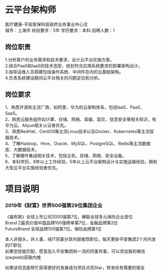 # 云平台架构师
医疗健康-平安医保科技政府业务事业中心交  
城市：上海市 经验要求：5年 学历要求：本科  招聘人数：1

## 岗位职责
1.分析客户的业务需求和技术要求，设计云平台实施方案。   
2.结合PaaS和IaaS的技术选型，规划符合应用系统要求的部署架构设计。   
3.指导运维人员搭建包括操作系统、中间件在内的云基础架构。   
4.负责系统建设期间云平台相关的问题定位和分析。

## 岗位要求
1、熟悉开源和主流厂商，如阿里、华为的云架构体系，包括IaaS、PaaS、SaaS。   
2、熟悉云服务组件如计算、存储、网络、容器、容灾、信息安全等相关知识，有华为云、Aliyun相关认证者优先。   
3、熟悉RedHat、CentOS等主流Linux技术以及Docker、Kubernetes等主流容器技术。   
4、了解Hadoop、Hive、Oracle、MySQL、PostgreSQL、Redis等主流数据库、大数据技术。   
5、了解硬件集成相关技术，包括主机、存储、网络、安全设备。   
6、本科学历，8年以上工作经验，5年以上云平台架构设计与实施运维经验，拥有大型云平台实施经验者优先。

# 项目说明

### 2019年《财富》世界500强第29位集团企业
《福布斯》全球上市公司2000强第7位，蝉联全球多元保险企业首位  
Brand Z最具价值中国品牌100强榜单第7位，金融品牌第2位  
FutureBrand 全球品牌100强第7位，保险品牌第1位

本人非猎头，非人事，纯IT同事分享内部推荐职位，每天更新平安集团2个月内发的IT职位  
如果您技能匹配，愿意加入平安集团和一流的同事共事，可以添加我的微信(zaqweb)获取内推 

如果该信息能帮忙获得更好的发展请为项目点亮Star，转发给有需要的朋友





